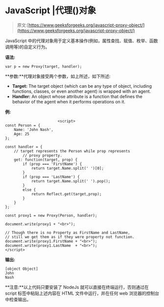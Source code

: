 # JavaScript |代理()对象

> 原文:[https://www.geeksforgeeks.org/javascript-proxy-object/](https://www.geeksforgeeks.org/javascript-proxy-object/)

JavaScript 中的代理对象用于定义基本操作(例如，属性查找、赋值、枚举、函数调用等)的自定义行为。

**语法:**

```
var p = new Proxy(target, handler);
```

**参数:**代理对象接受两个参数，如上所述，如下所述:

*   **Target:** The target object (which can be any type of object, including functions, classes, or even another agent) is wrapped with an agent.
*   **Handler:** An object whose attribute is a function that defines the behavior of the agent when it performs operations on it.

**例:**

```
                        <script>
const Person = {
    Name: 'John Nash',
    Age: 25
};

const handler = {
    // target represents the Person while prop represents
        // proxy property.
    get: function(target, prop) {
        if (prop === 'FirstName') {
            return target.Name.split(' ')[0];
        }
        if (prop === 'LastName') {
            return target.Name.split(' ').pop();
        }
        else {
            return Reflect.get(target,prop);
        }
    }
};

const proxy1 = new Proxy(Person, handler);

document.write(proxy1 + "<br>");

// Though there is no Property as FirstName and LastName, 
// still we get them as if they were property not function.
document.write(proxy1.FirstName + "<br>");
document.write(proxy1.LastName  + "<br>");     
</script>                    
```

**输出:**

```
[object Object]
John
Nash

```

**注意:**以上代码只要安装了 NodeJs 就可以直接在终端运行，否则通过在 script 标签中粘贴上述内容在 HTML 文件中运行，并在任何 web 浏览器的控制台中检查输出。